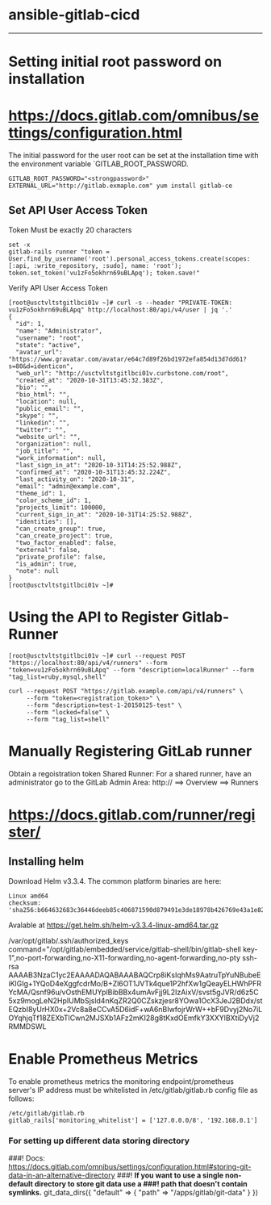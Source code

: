 # ansible-gitlab-cicd
--------------------------------------

Setting initial root password on installation
===============================================

# https://docs.gitlab.com/omnibus/settings/configuration.html

The initial password for the user root can be set at the installation time with the environment variable `GITLAB_ROOT_PASSWORD.

```Example:
GITLAB_ROOT_PASSWORD="<strongpassword>"
EXTERNAL_URL="http://gitlab.exmaple.com" yum install gitlab-ce
```

Set API User Access Token 
--------------------------------------------
Token Must be exactly 20 characters

```
set -x
gitlab-rails runner "token = User.find_by_username('root').personal_access_tokens.create(scopes: [:api, :write_repository, :sudo], name: 'root'); token.set_token('vu1zFo5okhrn69uBLApq'); token.save!"
```

Verify API User Access Token

```
[root@usctvltstgitlbci01v ~]# curl -s --header "PRIVATE-TOKEN: vu1zFo5okhrn69uBLApq" http://localhost:80/api/v4/user | jq '.'
{
  "id": 1,
  "name": "Administrator",
  "username": "root",
  "state": "active",
  "avatar_url": "https://www.gravatar.com/avatar/e64c7d89f26bd1972efa854d13d7dd61?s=80&d=identicon",
  "web_url": "http://usctvltstgitlbci01v.curbstone.com/root",
  "created_at": "2020-10-31T13:45:32.383Z",
  "bio": "",
  "bio_html": "",
  "location": null,
  "public_email": "",
  "skype": "",
  "linkedin": "",
  "twitter": "",
  "website_url": "",
  "organization": null,
  "job_title": "",
  "work_information": null,
  "last_sign_in_at": "2020-10-31T14:25:52.988Z",
  "confirmed_at": "2020-10-31T13:45:32.224Z",
  "last_activity_on": "2020-10-31",
  "email": "admin@example.com",
  "theme_id": 1,
  "color_scheme_id": 1,
  "projects_limit": 100000,
  "current_sign_in_at": "2020-10-31T14:25:52.988Z",
  "identities": [],
  "can_create_group": true,
  "can_create_project": true,
  "two_factor_enabled": false,
  "external": false,
  "private_profile": false,
  "is_admin": true,
  "note": null
}
[root@usctvltstgitlbci01v ~]#
```

Using the API to Register Gitlab-Runner
============================================

```
[root@usctvltstgitlbci01v ~]# curl --request POST "https://localhost:80/api/v4/runners" --form "token=vu1zFo5okhrn69uBLApq" --form "description=localRunner" --form "tag_list=ruby,mysql,shell"
```

```
curl --request POST "https://gitlab.example.com/api/v4/runners" \
     --form "token=<registration_token>" \
     --form "description=test-1-20150125-test" \
     --form "locked=false" \
     --form "tag_list=shell"
```

Manually Registering GitLab runner
==============================
Obtain a regoistration token
Shared Runner:
For a shared runner, have an administrator go to the GitLab Admin Area:
http://<gitlab-url>
==> Overview 
  ==> Runners

# https://docs.gitlab.com/runner/register/


Installing helm
--------------------

Download Helm v3.3.4. The common platform binaries are here:

    Linux amd64
    checksum: 'sha256:b664632683c36446deeb85c406871590d879491e3de18978b426769e43a1e82c'

   Avalable at https://get.helm.sh/helm-v3.3.4-linux-amd64.tar.gz


/var/opt/gitlab/.ssh/authorized_keys
command="/opt/gitlab/embedded/service/gitlab-shell/bin/gitlab-shell key-1",no-port-forwarding,no-X11-forwarding,no-agent-forwarding,no-pty ssh-rsa AAAAB3NzaC1yc2EAAAADAQABAAABAQCrp8iKsIqhMs9AatruTpYuNBubeEiKlGIg+1YQoD4eXggfcdrMo/B+Zl6OT1JVTk4que1P2hfXw1gQeayELHWhPFRYcMA/Qsnf96u/vOsthEMUYplBibBBx4umAvFjj9L2IzAixV/svst5gJVR/d6z5C5xz9mogLeN2HpIUMbSjsld4nKqZR2Q0CZskzjesr8YOwa1OcX3JeJ2BDdx/stEQzbI8yUrHX0x+2Vc8a8eCCvA5D6idF+wA6nBIwfojrWrW++bF9Dvyj2No7iLOYqhjqTf18ZEXbTlCwn2MJSXb1AFz2mKI28g8tKxdOEmfkY3XXYlBXtiDyVj2RMMDSWL


Enable Prometheus Metrics
=========================

To enable prometheus metrics the monitoring endpoint/prometheus server's IP address must be whitelisted in /etc/gitlab/gitlab.rb config file as follows:
```
/etc/gitlab/gitlab.rb
gitlab_rails['monitoring_whitelist'] = ['127.0.0.0/8', '192.168.0.1']

```

### For setting up different data storing directory
###! Docs: https://docs.gitlab.com/omnibus/settings/configuration.html#storing-git-data-in-an-alternative-directory
###! **If you want to use a single non-default directory to store git data use a
###!   path that doesn't contain symlinks.**
 git_data_dirs({
   "default" => {
     "path" => "/apps/gitlab/git-data"
    }
 })
